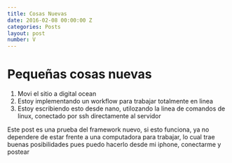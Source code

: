 ```yaml
---
title: Cosas Nuevas
date: 2016-02-08 00:00:00 Z
categories: Posts
layout: post
number: V
---
```


# Pequeñas cosas nuevas

1. Movi el sitio a digital ocean
2. Estoy implementando un workflow para trabajar totalmente en linea
3. Estoy escribiendo esto desde nano, utilozando la linea de comandos de linux, conectado por ssh directamente al servidor

Este post es una prueba del framework nuevo, si esto funciona, ya no dependere de estar frente a una computadora para trabajar, lo cual trae buenas posibilidades pues puedo hacerlo desde mi iphone, conectarme y postear
